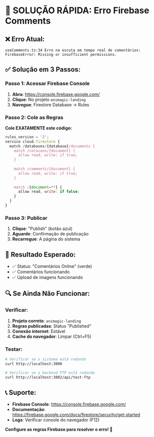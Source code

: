 # 🚨 SOLUÇÃO RÁPIDA: Erro Firebase Comments

## ❌ **Erro Atual:**
```
useComments.ts:34 Erro na escuta em tempo real de comentários: FirebaseError: Missing or insufficient permissions.
```

## ✅ **Solução em 3 Passos:**

### **Passo 1: Acessar Firebase Console**
1. **Abra**: https://console.firebase.google.com/
2. **Clique**: No projeto `animagic-landing`
3. **Navegue**: Firestore Database → Rules

### **Passo 2: Cole as Regras**
**Cole EXATAMENTE este código:**
```javascript
rules_version = '2';
service cloud.firestore {
  match /databases/{database}/documents {
    match /cotacoes/{document} {
      allow read, write: if true;
    }
    
    match /comments/{document} {
      allow read, write: if true;
    }
    
    match /{document=**} {
      allow read, write: if false;
    }
  }
}
```

### **Passo 3: Publicar**
1. **Clique**: "Publish" (botão azul)
2. **Aguarde**: Confirmação de publicação
3. **Recarregue**: A página do sistema

## 🎯 **Resultado Esperado:**
- ✅ Status: "Comentários Online" (verde)
- ✅ Comentários funcionando
- ✅ Upload de imagens funcionando

## 🔍 **Se Ainda Não Funcionar:**

### **Verificar:**
1. **Projeto correto**: `animagic-landing`
2. **Regras publicadas**: Status "Published"
3. **Conexão internet**: Estável
4. **Cache do navegador**: Limpar (Ctrl+F5)

### **Testar:**
```bash
# Verificar se o sistema está rodando
curl http://localhost:3000

# Verificar se o backend FTP está rodando
curl http://localhost:3002/api/test-ftp
```

## 📞 **Suporte:**
- **Firebase Console**: https://console.firebase.google.com/
- **Documentação**: https://firebase.google.com/docs/firestore/security/get-started
- **Logs**: Verificar console do navegador (F12)

**Configure as regras Firebase para resolver o erro! 🔧**
